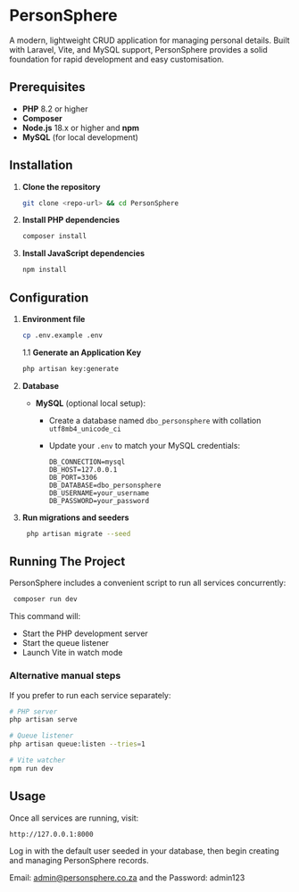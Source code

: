 # PersonSphere

A modern, lightweight CRUD application for managing personal details. Built with Laravel, Vite, and MySQL support, PersonSphere provides a solid foundation for rapid development and easy customisation.

## Prerequisites

* **PHP** 8.2 or higher
* **Composer**
* **Node.js** 18.x or higher and **npm**
* **MySQL** (for local development)

## Installation

1. **Clone the repository**

   ```bash
   git clone <repo-url> && cd PersonSphere
   ```

2. **Install PHP dependencies**

   ```bash
   composer install
   ```

3. **Install JavaScript dependencies**

   ```bash
   npm install
   ```

## Configuration

1. **Environment file**

    ```bash
    cp .env.example .env
    ```
    1.1 **Generate an Application Key**
    
   ```bash
   php artisan key:generate
   ```
2. **Database**
    * **MySQL** (optional local setup):

        * Create a database named `dbo_personsphere` with collation `utf8mb4_unicode_ci`
        * Update your `.env` to match your MySQL credentials:

          ```dotenv
          DB_CONNECTION=mysql
          DB_HOST=127.0.0.1
          DB_PORT=3306
          DB_DATABASE=dbo_personsphere
          DB_USERNAME=your_username
          DB_PASSWORD=your_password
          ```

3. **Run migrations and seeders**

   ```bash
    php artisan migrate --seed
   ```

## Running The Project

PersonSphere includes a convenient script to run all services concurrently:

```bash
 composer run dev
```

This command will:

* Start the PHP development server
* Start the queue listener
* Launch Vite in watch mode

### Alternative manual steps

If you prefer to run each service separately:

```bash
# PHP server
php artisan serve

# Queue listener
php artisan queue:listen --tries=1

# Vite watcher
npm run dev
```

## Usage

Once all services are running, visit:

```
http://127.0.0.1:8000
```

Log in with the default user seeded in your database, then begin creating and managing PersonSphere records.

Email: admin@personsphere.co.za and the 
Password: admin123

